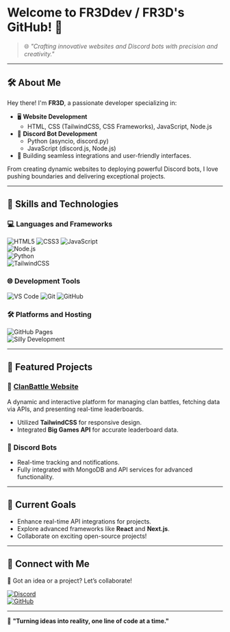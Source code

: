 # Welcome to **FR3Ddev / FR3D's** GitHub! 👋

> 🌐 *"Crafting innovative websites and Discord bots with precision and creativity."*  

---

## 🛠 About Me

Hey there! I'm **FR3D**, a passionate developer specializing in:  
- 🖥 **Website Development**  
  - HTML, CSS (TailwindCSS, CSS Frameworks), JavaScript, Node.js  
- 🤖 **Discord Bot Development**  
  - Python (asyncio, discord.py)  
  - JavaScript (discord.js, Node.js)  
- 🧩 Building seamless integrations and user-friendly interfaces.  

From creating dynamic websites to deploying powerful Discord bots, I love pushing boundaries and delivering exceptional projects.

---

## 🚀 Skills and Technologies

### 💻 Languages and Frameworks  
![HTML5](https://img.shields.io/badge/HTML5-%23E34F26.svg?style=flat-square&logo=html5&logoColor=white)
![CSS3](https://img.shields.io/badge/CSS3-%231572B6.svg?style=flat-square&logo=css3&logoColor=white)
![JavaScript](https://img.shields.io/badge/JavaScript-%23F7DF1E.svg?style=flat-square&logo=javascript&logoColor=black)  
![Node.js](https://img.shields.io/badge/Node.js-%23339933.svg?style=flat-square&logo=node.js&logoColor=white)  
![Python](https://img.shields.io/badge/Python-%233776AB.svg?style=flat-square&logo=python&logoColor=white)  
![TailwindCSS](https://img.shields.io/badge/TailwindCSS-%2338B2AC.svg?style=flat-square&logo=tailwind-css&logoColor=white)

### 🌐 Development Tools  
![VS Code](https://img.shields.io/badge/VSCode-%23007ACC.svg?style=flat-square&logo=visual-studio-code&logoColor=white)
![Git](https://img.shields.io/badge/Git-%23F05033.svg?style=flat-square&logo=git&logoColor=white)
![GitHub](https://img.shields.io/badge/GitHub-%23181717.svg?style=flat-square&logo=github&logoColor=white)

### 🛠 Platforms and Hosting  
![GitHub Pages](https://img.shields.io/badge/GitHub%20Pages-%23327FC7.svg?style=flat-square&logo=github&logoColor=white)  
![Silly Development](https://img.shields.io/badge/Silly%20Development-Custom-brightgreen?style=flat-square)  

---

## 📌 Featured Projects

### 🌟 **[ClanBattle Website](https://fr3d-development1.github.io/Clanbattle/)**  
A dynamic and interactive platform for managing clan battles, fetching data via APIs, and presenting real-time leaderboards.  
- Utilized **TailwindCSS** for responsive design.  
- Integrated **Big Games API** for accurate leaderboard data.  

### 🤖 **Discord Bots**  
- Real-time tracking and notifications.  
- Fully integrated with MongoDB and API services for advanced functionality.  

---

## 🎯 Current Goals

- Enhance real-time API integrations for projects.  
- Explore advanced frameworks like **React** and **Next.js**.  
- Collaborate on exciting open-source projects!  

---

## 🤝 Connect with Me

🌟 Got an idea or a project? Let’s collaborate!  

[![Discord](https://img.shields.io/badge/Discord-%237289DA.svg?style=flat-square&logo=discord&logoColor=white)](https://discord.com/users/539873160183414785)  
[![GitHub](https://img.shields.io/badge/GitHub-%23181717.svg?style=flat-square&logo=github&logoColor=white)](https://github.com/FR3Ddev)  

---

🌌 **"Turning ideas into reality, one line of code at a time."**  
